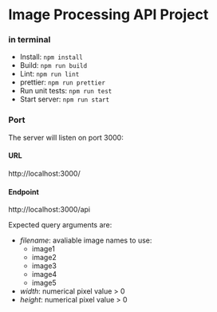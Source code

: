 # Image Processing API Project
### in terminal
- Install: `npm install`
- Build: `npm run build`
- Lint: `npm run lint`
- prettier: `npm run prettier`
- Run unit tests: `npm run test`
- Start server: `npm run start`

### Port
The server will listen on port 3000:

#### URL
http://localhost:3000/

#### Endpoint
http://localhost:3000/api

Expected query arguments are:
- _filename_: avaliable image names to use:
  - image1
  - image2
  - image3
  - image4
  - image5
- _width_: numerical pixel value > 0
- _height_: numerical pixel value > 0
